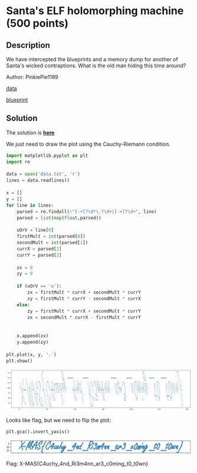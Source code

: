 # Santa's ELF holomorphing machine (500 points)

## Description

We have intercepted the blueprints and a memory dump for another of Santa's wicked contraptions. What is the old man hiding this time around?

Author: PinkiePie1189

[data](resources/data.txt)

[blueprint](resources/blueprint.pdf)


## Solution

The solution is [**here**](https://en.wikipedia.org/wiki/Holomorphic_function)

We just need to draw the plot using the Cauchy-Riemann condition.

```python
import matplotlib.pyplot as plt
import re

data = open('data.txt', 'r') 
lines = data.readlines() 

x = []
y = []
for line in lines:
    parsed = re.findall(r"[-+]?\d*\.?\d+|[-+]?\d+", line)
    parsed = list(map(float,parsed))

    uOrV = line[0]
    firstMult = int(parsed[0])
    secondMult = int(parsed[1])
    currX = parsed[2]
    currY = parsed[3] 

    zx = 0
    zy = 0

    if (uOrV == 'u'):
        zx = firstMult * currX + secondMult * currY
        zy = firstMult * currY - secondMult * currX
    else:
        zy = firstMult * currX + secondMult * currY
        zx = secondMult * currX - firstMult * currY


    x.append(zx)
    y.append(zy)

plt.plot(x, y, '.')
plt.show()
```

![](resources/bbW2timQocA.jpg)

Looks like flag, but we need to flip the plot: 

```python
plt.gca().invert_yaxis()
```

![](resources/UgQ8e2XR73g.jpg)

Flag: X-MAS\{C4uchy_4nd_Ri3m4nn_ar3_c0ming_t0_t0wn}

